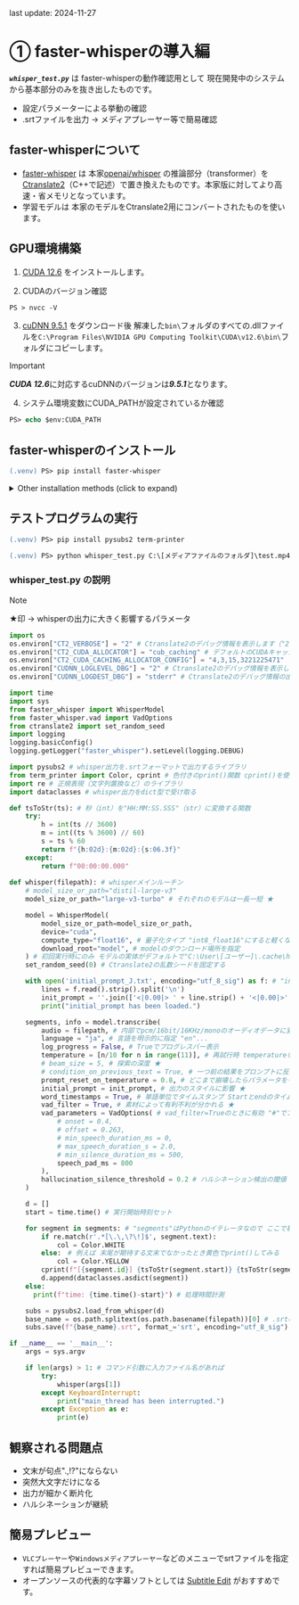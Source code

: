 last update: 2024-11-27
# ① faster-whisperの導入編
***```whisper_test.py```*** は faster-whisperの動作確認用として 現在開発中のシステムから基本部分のみを抜き出したものです。
- 設定パラメーターによる挙動の確認
- .srtファイルを出力 -> メディアプレーヤー等で簡易確認
  
## faster-whisperについて
- [faster-whisper](https://github.com/SYSTRAN/faster-whisper) は 本家[openai/whisper](https://github.com/openai/whisper) の推論部分（transformer）を [Ctranslate2](https://github.com/OpenNMT/CTranslate2/)（C++で記述）で置き換えたものです。本家版に対してより高速・省メモリとなっています。
- 学習モデルは 本家のモデルをCtranslate2用にコンバートされたものを使います。

## GPU環境構築
1. [CUDA 12.6](https://developer.nvidia.com/cuda-downloads?target_os=Windows&target_arch=x86_64&target_version=11&target_type=exe_local) をインストールします。

2. CUDAのバージョン確認
```ps
PS > nvcc -V
```

3. [cuDNN 9.5.1](https://developer.nvidia.com/cudnn-downloads?target_os=Windows&target_arch=x86_64&target_version=Agnostic&cuda_version=12) をダウンロード後 解凍した```bin\```フォルダのすべての.dllファイルを```C:\Program Files\NVIDIA GPU Computing Toolkit\CUDA\v12.6\bin\```フォルダにコピーします。
> [!IMPORTANT]
> ***CUDA 12.6***に対応するcuDNNのバージョンは***9.5.1***となります。
>
4. システム環境変数にCUDA_PATHが設定されているか確認
```ps
PS> echo $env:CUDA_PATH
```
## faster-whisperのインストール
```ps
(.venv) PS> pip install faster-whisper
```
<details>
<summary>Other installation methods (click to expand)</summary>
  
### initial_prompt 修正パッチ版のインストール
  
```ps
(.venv) PS> pip install --force-reinstall "faster-whisper @ https://github.com/gogoyubari/faster-whisper/archive/refs/heads/master.tar.gz"
```

</details>

## テストプログラムの実行
```ps
(.venv) PS> pip install pysubs2 term-printer
```
```ps
(.venv) PS> python whisper_test.py C:\[メディアファイルのフォルダ]\test.mp4
```
### whisper_test.py の説明
> [!NOTE]
> ★印 -> whisperの出力に大きく影響するパラメータ

```py
import os
os.environ["CT2_VERBOSE"] = "2" # Ctranslate2のデバッグ情報を表示します（"2"でlog_lebel=DEBUG）
os.environ["CT2_CUDA_ALLOCATOR"] = "cub_caching" # デフォルトのCUDAキャッシングにメモリリークの疑い？（調査中）別のGPUキャシュ方法を指定しています
os.environ["CT2_CUDA_CACHING_ALLOCATOR_CONFIG"] = "4,3,15,3221225471"
os.environ["CUDNN_LOGLEVEL_DBG"] = "2" # Ctranslate2のデバッグ情報を表示します（"2"でlog_lebel=WARNING）
os.environ["CUDNN_LOGDEST_DBG"] = "stderr" # Ctranslate2のデバッグ情報の出力先

import time
import sys
from faster_whisper import WhisperModel
from faster_whisper.vad import VadOptions
from ctranslate2 import set_random_seed
import logging
logging.basicConfig()
logging.getLogger("faster_whisper").setLevel(logging.DEBUG)

import pysubs2 # whisper出力を.srtフォーマットで出力するライブラリ
from term_printer import Color, cprint # 色付きのprint()関数 cprint()を使う
import re # 正規表現（文字列置換など）のライブラリ
import dataclasses # whisper出力をdict型で受け取る

def tsToStr(ts): # 秒（int）を"HH:MM:SS.SSS"（str）に変換する関数
    try:
        h = int(ts // 3600)
        m = int((ts % 3600) // 60)
        s = ts % 60
        return f"{h:02d}:{m:02d}:{s:06.3f}"
    except:
        return f"00:00:00.000"
    
def whisper(filepath): # whisperメインルーチン
    # model_size_or_path="distil-large-v3"
    model_size_or_path="large-v3-turbo" # それぞれのモデルは一長一短 ★

    model = WhisperModel(
        model_size_or_path=model_size_or_path,
        device="cuda",
        compute_type="float16", # 量子化タイプ "int8_float16"にすると軽くなるが精度が落ちる ★
        download_root="model", # modelのダウンロード場所を指定
    ) # 初回実行時にのみ モデルの実体がデフォルトで"C:\User\[ユーザー]\.cache\huggingface\hub\"にダウンロードされる（ダウンロード場所は別途指定可能）
    set_random_seed(0) # Ctranslate2の乱数シードを固定する

    with open('initial_prompt_J.txt', encoding="utf_8_sig") as f: # "initial_prompt"を準備する
        lines = f.read().strip().split('\n')
        init_prompt = ''.join(['<|0.00|> ' + line.strip() + '<|0.00|>' for line in lines]) # プロンプトにダミーのタイムスタンプtokenを挿入
        print("initial_prompt has been loaded.")

    segments, info = model.transcribe(
        audio = filepath, # 内部でpcm/16bit/16KHz/monoのオーディオデータに変換するので、入力ファイルのフォーマットは何でもOK
        language = "ja", # 言語を明示的に指定 "en"...
        log_progress = False, # Trueでプログレスバー表示
        temperature = [n/10 for n in range(11)], # 再試行時 temperatureを0.1ステップで増加させる
        # beam_size = 5, # 探索の深度 ★
        # condition_on_previous_text = True, # 一つ前の結果をプロンプトに反映するかどうか ★
        prompt_reset_on_temperature = 0.8, # どこまで崩壊したらパラメータをリセットするか ★
        initial_prompt = init_prompt, # 出力のスタイルに影響 ★
        word_timestamps = True, # 単語単位でタイムスタンプ Startとendのタイムが正確になる ★
        vad_filter = True, # 素材によって有利不利が分かれる ★
        vad_parameters = VadOptions( # vad_filter=Trueのときに有効 "#"でコメントアウトした設定はデフォルト値となる ★
            # onset = 0.4,
            # offset = 0.263,
            # min_speech_duration_ms = 0,
            # max_speech_duration_s = 2.0,
            # min_silence_duration_ms = 500,
            speech_pad_ms = 800
        ),
        hallucination_silence_threshold = 0.2 # ハルシネーション検出の閾値 ★
    )

    d = []
    start = time.time() # 実行開始時刻セット

    for segment in segments: # "segments"はPythonのイテレータなので ここで初めて実行される
        if re.match(r'.*[\.\,\?\!]$', segment.text):
            col = Color.WHITE
        else:　# 例えば 末尾が期待する文末でなかったとき黄色でprint()してみる
            col = Color.YELLOW
        cprint(f"[{segment.id}] {tsToStr(segment.start)} {tsToStr(segment.end)} {segment.text}", attrs=[col]) # デバッグ用出力
        d.append(dataclasses.asdict(segment))
    else:
      print(f"time: {time.time()-start}") # 処理時間計測

    subs = pysubs2.load_from_whisper(d)
    base_name = os.path.splitext(os.path.basename(filepath))[0] # .srtのファイル名は入力ファイル名を流用
    subs.save(f"{base_name}.srt", format_='srt', encoding="utf_8_sig") # .srtの文字コードはUTF-8 BOM付（Windowsメディアプレーヤーの都合）

if __name__ == '__main__':
    args = sys.argv

    if len(args) > 1: # コマンド引数に入力ファイル名があれば
        try:
            whisper(args[1])
        except KeyboardInterrupt:
            print("main_thread has been interrupted.")
        except Exception as e:
            print(e)
```
## 観察される問題点
- 文末が句点".,!?"にならない
- 突然大文字だけになる
- 出力が細かく断片化
- ハルシネーションが継続

## 簡易プレビュー
- ```VLCプレーヤー```や```Windowsメディアプレーヤー```などのメニューでsrtファイルを指定すれば簡易プレビューできます。
- オープンソースの代表的な字幕ソフトとしては [Subtitle Edit](https://github.com/SubtitleEdit/subtitleedit/releases) がおすすめです。
